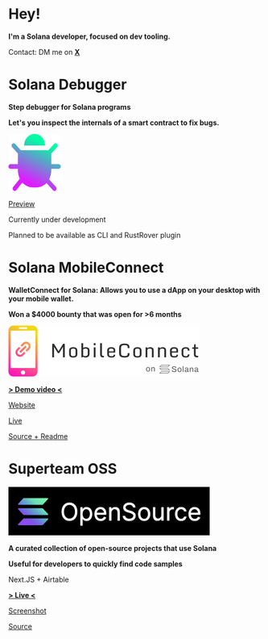 # Hey!

**I'm a Solana developer, focused on dev tooling.**

Contact: DM me on [**X**](https://x.com/maximschmidt94)

# Solana Debugger

**Step debugger for Solana programs**

**Let's you inspect the internals of a smart contract to fix bugs.**

![Solana Debugger](debugger-icon.png)

[Preview](https://x.com/maximschmidt94/status/1914802590568562965)

Currently under development

Planned to be available as CLI and RustRover plugin

# Solana MobileConnect

**WalletConnect for Solana: Allows you to use a dApp on your desktop with your mobile wallet.**

**Won a $4000 bounty that was open for >6 months**

[![MobileConnect](logo.png)](https://solana-mobileconnect.com)

[**> Demo video <**](https://www.youtube.com/watch?v=t1ed9T6w3Ao)

[Website](https://solana-mobileconnect.com)

[Live](https://solana-mobileconnect.com/nft-demo)

[Source + Readme](https://github.com/Solana-MobileConnect)

# Superteam OSS

[![Superteam OSS](oss.png)](https://oss.superteam.fun/)

**A curated collection of open-source projects that use Solana**

**Useful for developers to quickly find code samples**

Next.JS + Airtable

[**> Live <**](https://oss.superteam.fun/)

[Screenshot](oss_screenshot.png)

[Source](https://github.com/maxims94/superteam-opensource)
